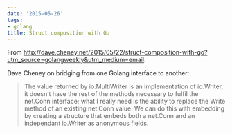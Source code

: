 ```yaml
---
date: '2015-05-26'
tags:
- golang
title: Struct composition with Go
---
```


From http://dave.cheney.net/2015/05/22/struct-composition-with-go?utm_source=golangweekly&utm_medium=email:

Dave Cheney on bridging from one Golang interface to another:

>The value returned by io.MultiWriter is an implementation of io.Writer, it doesn’t have the rest of the methods necessary to fulfil the net.Conn interface; what I really need is the ability to replace the Write method of an existing net.Conn value. We can do this with embedding by creating a structure that embeds both a net.Conn and an independant io.Writer as anonymous fields.
